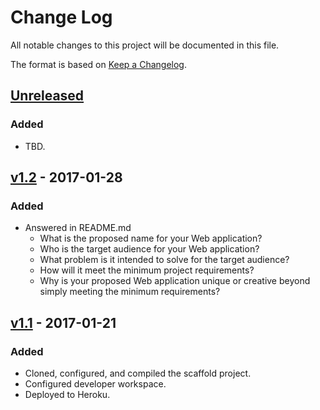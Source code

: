 # Change Log
All notable changes to this project will be documented in this file.

The format is based on [Keep a Changelog](http://keepachangelog.com/).

## [Unreleased]
### Added
- TBD.

## [v1.2] - 2017-01-28
### Added
- Answered in README.md
    - What is the proposed name for your Web application?
    - Who is the target audience for your Web application?
    - What problem is it intended to solve for the target audience?
    - How will it meet the minimum project requirements?
    - Why is your proposed Web application unique or creative beyond simply meeting the minimum requirements?

## [v1.1] - 2017-01-21
### Added
- Cloned, configured, and compiled the scaffold project.
- Configured developer workspace.
- Deployed to Heroku.

[Unreleased]: https://github.com/infsci2560sp17/full-stack-web-BrianKolowitz/compare/v1.2...HEAD
[v1.2]: https://github.com/infsci2560sp17/full-stack-web-BrianKolowitz/compare/v1.1...v1.2
[v1.1]: https://github.com/infsci2560sp17/full-stack-web-BrianKolowitz/compare/...v1.1